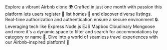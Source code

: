 Explore a vibrant Airbnb clone 🌍 Crafted in just one month with passion this platform lets users register 📝 list homes 🏡 and discover diverse listings. 
Real-time authorization and authentication ensure a secure environment 🔒. Leveraging tech like Express Node.js 
EJS Mapbox Cloudinary Mongoose and more it's a dynamic space to filter and search for accommodations by category or name 🏨. 
Dive into a world of seamless travel experiences with our Airbnb-inspired platform! 🚀


